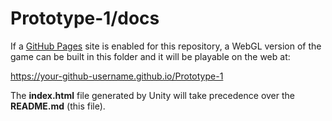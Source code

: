 # Prototype-1/docs

If a [GitHub Pages][gh-pages] site is enabled for this repository, a WebGL version of the game can be built in this folder and it will be playable on the web at:

  https://your-github-username.github.io/Prototype-1

The **index.html** file generated by Unity will take precedence over the **README.md** (this file).

[gh-pages]: <https://pages.github.com>
